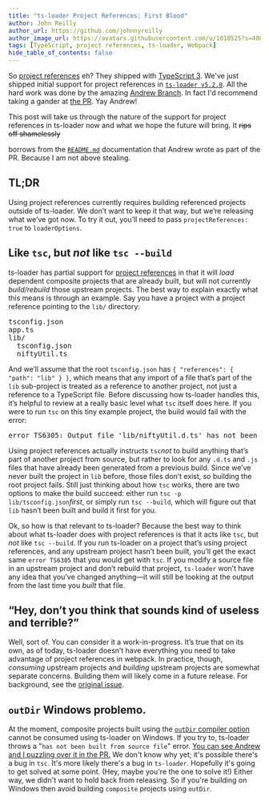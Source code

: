 ```yaml
---
title: "ts-loader Project References: First Blood"
author: John Reilly
author_url: https://github.com/johnnyreilly
author_image_url: https://avatars.githubusercontent.com/u/1010525?s=400&u=294033082cfecf8ad1645b4290e362583b33094a&v=4
tags: [TypeScript, project references, ts-loader, Webpack]
hide_table_of_contents: false
---
```

So [project references](<https://www.typescriptlang.org/docs/handbook/project-references.html>) eh? They shipped with [TypeScript 3](<https://blogs.msdn.microsoft.com/typescript/2018/07/30/announcing-typescript-3-0/#project-references>). We've just shipped initial support for project references in [`ts-loader v5.2.0`](<https://github.com/TypeStrong/ts-loader/releases/tag/v5.2.0>). All the hard work was done by the amazing [Andrew Branch](<https://twitter.com/atcb>). In fact I'd recommend taking a gander at [the PR](<https://github.com/TypeStrong/ts-loader/pull/817>). Yay Andrew!

 This post will take us through the nature of the support for project references in ts-loader now and what we hope the future will bring. It <strike>rips off shamelessly</strike>

 borrows from the [`README.md`](<https://github.com/TypeStrong/ts-loader#projectreferences-boolean-defaultfalse>) documentation that Andrew wrote as part of the PR. Because I am not above stealing.

## TL;DR

Using project references currently requires building referenced projects outside of ts-loader. We don’t want to keep it that way, but we’re releasing what we’ve got now. To try it out, you’ll need to pass `projectReferences: true` to `loaderOptions`.

## Like `tsc`, but *not* like `tsc --build`

ts-loader has partial support for [project references](<https://www.typescriptlang.org/docs/handbook/project-references.html>) in that it will *load* dependent composite projects that are already built, but will not currently *build/rebuild* those upstream projects. The best way to explain exactly what this means is through an example. Say you have a project with a project reference pointing to the `lib/` directory:

<pre>tsconfig.json
app.ts
lib/
  tsconfig.json
  niftyUtil.ts
</pre>

And we’ll assume that the root `tsconfig.json` has `{ "references": { "path": "lib" } }`, which means that any import of a file that’s part of the `lib` sub-project is treated as a reference to another project, not just a reference to a TypeScript file. Before discussing how ts-loader handles this, it’s helpful to review at a really basic level what `tsc` itself does here. If you were to run `tsc` on this tiny example project, the build would fail with the error:

<pre>error TS6305: Output file 'lib/niftyUtil.d.ts' has not been built from source file 'lib/niftyUtil.ts'.
</pre>

Using project references actually instructs `tsc`*not* to build anything that’s part of another project from source, but rather to look for any `.d.ts` and `.js` files that have already been generated from a previous build. Since we’ve never built the project in `lib` before, those files don’t exist, so building the root project fails. Still just thinking about how `tsc` works, there are two options to make the build succeed: either run `tsc -p lib/tsconfig.json`*first*, or simply run `tsc --build`, which will figure out that `lib` hasn’t been built and build it first for you.

Ok, so how is that relevant to ts-loader? Because the best way to think about what ts-loader does with project references is that it acts like `tsc`, but *not* like `tsc --build`. If you run ts-loader on a project that’s using project references, and any upstream project hasn’t been built, you’ll get the exact same `error TS6305` that you would get with `tsc`. If you modify a source file in an upstream project and don’t rebuild that project, `ts-loader` won’t have any idea that you’ve changed anything—it will still be looking at the output from the last time you *built* that file.

## “Hey, don’t you think that sounds kind of useless and terrible?”

Well, sort of. You can consider it a work-in-progress. It’s true that on its own, as of today, ts-loader doesn’t have everything you need to take advantage of project references in webpack. In practice, though, *consuming* upstream projects and *building* upstream projects are somewhat separate concerns. Building them will likely come in a future release. For background, see the [original issue](<https://github.com/TypeStrong/ts-loader/issues/815>).

## `outDir` Windows problemo.

At the moment, composite projects built using the [`outDir` compiler option](<https://www.typescriptlang.org/docs/handbook/compiler-options.html>) cannot be consumed using ts-loader on Windows. If you try to, ts-loader throws a "`has not been built from source file`" error. [You can see Andrew and I puzzling over it in the PR.](<https://github.com/TypeStrong/ts-loader/pull/817#issuecomment-422245998>) We don't know why yet; it's possible there's a bug in `tsc`. It's more likely there's a bug in `ts-loader`. Hopefully it's going to get solved at some point. (Hey, maybe you're the one to solve it!) Either way, we didn't want to hold back from releasing. So if you're building on Windows then avoid building `composite` projects using `outDir`.


